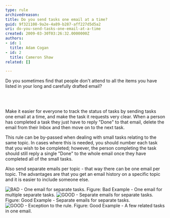 ```yaml
---
type: rule
archivedreason: 
title: Do you send tasks one email at a time?
guid: 9f321108-9a2e-4a89-b287-aff227d5d5a2
uri: do-you-send-tasks-one-email-at-a-time
created: 2009-03-30T03:26:32.0000000Z
authors:
- id: 1
  title: Adam Cogan
- id: 2
  title: Cameron Shaw
related: []

---
```



Do you sometimes find that people don't attend to all the items you have listed in your long and carefully drafted email?

<br><excerpt class='endintro'></excerpt><br>

  <p>Make it easier for everyone to track the status of tasks by sending tasks one email at a time, and make the task it requests very clear. When a person has completed a task they just have to reply &quot;Done&quot; to that email, delete the email from their Inbox and then move on to the next task.</p>
<p>This rule can be by-passed when dealing with small tasks relating to the same topic. In cases where this is needed, you should number each task that you wish to be completed; however, the person completing the task should still reply a single &quot;Done&quot; to the whole email once they have completed all of the small tasks.</p>
<p>Also send separate emails per topic - that way there can be one email per topic. The advantages are that you get an email history on a specific topic and it is easier to include someone else. </p>
<img src="/Standards/Communication/RulesToBetterEmail/PublishingImages/separateTasksOneEmail.gif" alt="BAD - One email for separate tasks." class="ms-rteCustom-ImageArea" /> <span class="ms-rteCustom-FigureBad">Figure&#58;&#160;Bad Example - One email for multiple separate tasks.</span> <img src="/Standards/Communication/RulesToBetterEmail/PublishingImages/separateTasksSeparateEmails.gif" alt="GOOD - Separate emails for separate tasks." class="ms-rteCustom-ImageArea" /> <span class="ms-rteCustom-FigureGood">Figure&#58;&#160;Good Example - Separate emails for separate tasks.</span> <img src="/Standards/Communication/RulesToBetterEmail/PublishingImages/relatedTasks.gif" alt="GOOD - Exception to the rule." class="ms-rteCustom-ImageArea" /> <span class="ms-rteCustom-FigureGood">Figure&#58;&#160;Good Example - A few related tasks in one email.</span>



